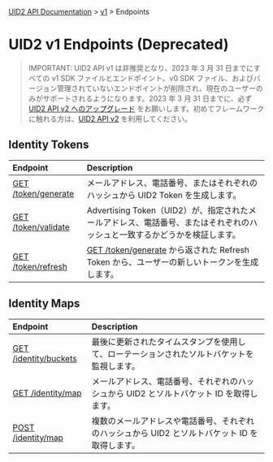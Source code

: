 [UID2 API Documentation](../../README.md) > [v1](../README.md) > Endpoints

# UID2 v1 Endpoints (Deprecated)

> IMPORTANT: UID2 API v1 は非推奨となり、2023 年 3 月 31 日までにすべての v1 SDK ファイルとエンドポイント、v0 SDK ファイル、およびバージョン管理されていないエンドポイントが削除され、現在のユーザーのみがサポートされるようになります。2023 年 3 月 31 日までに、必ず [UID2 API v2 へのアップグレード](../../v2/upgrades/upgrade-guide.md) をお願いします。初めてフレームワークに触れる方は、[UID2 API v2](../../v2/summary-doc-v2.md) を利用してください。

## Identity Tokens

| Endpoint                                       | Description                                                                                                               |
| :--------------------------------------------- | :------------------------------------------------------------------------------------------------------------------------ |
| [GET /token/generate](./get-token-generate.md) | メールアドレス、電話番号、またはそれぞれのハッシュから UID2 Token を生成します。                                          |
| [GET /token/validate](./get-token-validate.md) | Advertising Token（UID2）が、指定されたメールアドレス、電話番号、またはそれぞれのハッシュと一致するかどうかを検証します。 |
| [GET /token/refresh](./get-token-refresh.md)   | [GET /token/generate](./get-token-generate.md) から返された Refresh Token から、ユーザーの新しいトークンを生成します。    |

## Identity Maps

| Endpoint                                           | Description                                                                                    |
| :------------------------------------------------- | :--------------------------------------------------------------------------------------------- |
| [GET /identity/buckets](./get-identity-buckets.md) | 最後に更新されたタイムスタンプを使用して、ローテーションされたソルトバケットを監視します。     |
| [GET /identity/map](./get-identity-map.md)         | メールアドレス、電話番号、それぞれのハッシュから UID2 とソルトバケット ID を取得します。       |
| [POST /identity/map](./post-identity-map.md)       | 複数のメールアドレスや電話番号、それぞれのハッシュから UID2 とソルトバケット ID を取得します。 |
